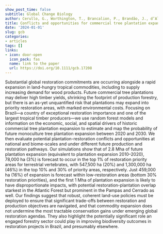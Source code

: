 ```yaml
---
show_post_time: false
subtitle: Global Change Biology
author: Cerullo, G., Worthington, T., Brancalion, P., Brandão, J., d’Albertas, F. et al.
title: Conflicts and opportunities for commercial tree plantation expansion and biodiversity restoration across Brazil
date: '2024-01-01'
slug: gcb
categories:
- articles
tags: []
links:
- icon: door-open
  icon_pack: fas
  name: link to the paper
  url: https://doi.org/10.1111/gcb.17208
---
```


Substantial global restoration commitments are occurring alongside a rapid expansion in land-hungry tropical commodities, including to supply increasing demand for wood products. Future commercial tree plantations may deliver high timber yields, shrinking the footprint of production forestry, but there is an as-yet unquantified risk that plantations may expand into priority restoration areas, with marked environmental costs. Focusing on Brazil—a country of exceptional restoration importance and one of the largest tropical timber producers—we use random forest models and information on the economic, social, and spatial drivers of historic commercial tree plantation expansion to estimate and map the probability of future monoculture tree plantation expansion between 2020 and 2030. We then evaluate potential plantation-restoration conflicts and opportunities at national and biome-scales and under different future production and restoration pathways. Our simulations show that of 2.8 Mha of future plantation expansion (equivalent to plantation expansion 2010–2020), 78,000 ha (3%) is forecast to occur in the top 1% of restoration priority areas for terrestrial vertebrates, with 547,500 ha (20%) and 1,300,000 ha (46%) in the top 10% and 30% of priority areas, respectively. Just 459,000 ha (16%) of expansion is forecast within low-restoration areas (bottom 30% restoration priorities), and the first 1 Mha of plantation expansion is likely to have disproportionate impacts, with potential restoration-plantation overlap starkest in the Atlantic Forest but prominent in the Pampas and Cerrado as well. Our findings suggest that robust, coherent land-use policies must be deployed to ensure that significant trade-offs between restoration and production objectives are navigated, and that commodity expansion does not undermine the most tractable conservation gains under emerging global restoration agendas. They also highlight the potentially significant role an engaged forestry sector could play in improving biodiversity outcomes in restoration projects in Brazil, and presumably elsewhere.
